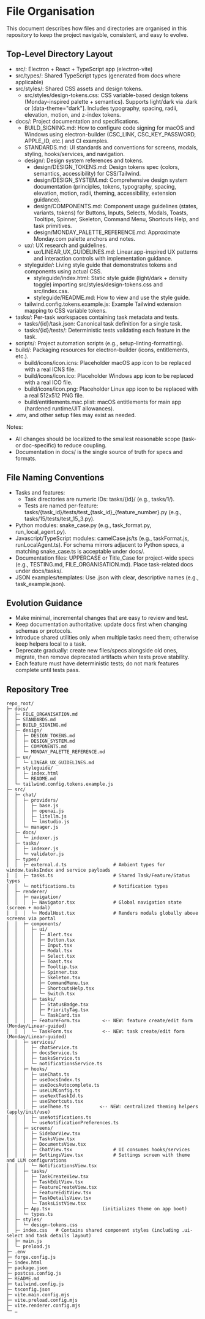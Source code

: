 # File Organisation

This document describes how files and directories are organised in this repository to keep the project navigable, consistent, and easy to evolve.

## Top-Level Directory Layout
- src/: Electron + React + TypeScript app (electron-vite)
- src/types/: Shared TypeScript types (generated from docs where applicable)
- src/styles/: Shared CSS assets and design tokens.
  - src/styles/design-tokens.css: CSS variable-based design tokens (Monday-inspired palette + semantics). Supports light/dark via .dark or [data-theme="dark"]. Includes typography, spacing, radii, elevation, motion, and z-index tokens.
- docs/: Project documentation and specifications.
  - BUILD_SIGNING.md: How to configure code signing for macOS and Windows using electron-builder (CSC_LINK, CSC_KEY_PASSWORD, APPLE_ID, etc.) and CI examples.
  - STANDARDS.md: UI standards and conventions for screens, modals, styling, hooks/services, and navigation.
  - design/: Design system references and tokens.
    - design/DESIGN_TOKENS.md: Design tokens spec (colors, semantics, accessibility) for CSS/Tailwind.
    - design/DESIGN_SYSTEM.md: Comprehensive design system documentation (principles, tokens, typography, spacing, elevation, motion, radii, theming, accessibility, extension guidance).
    - design/COMPONENTS.md: Component usage guidelines (states, variants, tokens) for Buttons, Inputs, Selects, Modals, Toasts, Tooltips, Spinner, Skeleton, Command Menu, Shortcuts Help, and task primitives.
    - design/MONDAY_PALETTE_REFERENCE.md: Approximate Monday.com palette anchors and notes.
  - ux/: UX research and guidelines.
    - ux/LINEAR_UX_GUIDELINES.md: Linear.app-inspired UX patterns and interaction controls with implementation guidance.
  - styleguide/: Living style guide that demonstrates tokens and components using actual CSS.
    - styleguide/index.html: Static style guide (light/dark + density toggle) importing src/styles/design-tokens.css and src/index.css.
    - styleguide/README.md: How to view and use the style guide.
  - tailwind.config.tokens.example.js: Example Tailwind extension mapping to CSS variable tokens.
- tasks/: Per-task workspaces containing task metadata and tests.
  - tasks/{id}/task.json: Canonical task definition for a single task.
  - tasks/{id}/tests/: Deterministic tests validating each feature in the task.
- scripts/: Project automation scripts (e.g., setup-linting-formatting).
- build/: Packaging resources for electron-builder (icons, entitlements, etc.).
  - build/icons/icon.icns: Placeholder macOS app icon to be replaced with a real ICNS file.
  - build/icons/icon.ico: Placeholder Windows app icon to be replaced with a real ICO file.
  - build/icons/icon.png: Placeholder Linux app icon to be replaced with a real 512x512 PNG file.
  - build/entitlements.mac.plist: macOS entitlements for main app (hardened runtime/JIT allowances).
- .env, and other setup files may exist as needed.

Notes:
- All changes should be localized to the smallest reasonable scope (task- or doc-specific) to reduce coupling.
- Documentation in docs/ is the single source of truth for specs and formats.

## File Naming Conventions
- Tasks and features:
  - Task directories are numeric IDs: tasks/{id}/ (e.g., tasks/1/).
  - Tests are named per-feature: tasks/{task_id}/tests/test_{task_id}_{feature_number}.py (e.g., tasks/15/tests/test_15_3.py).
- Python modules: snake_case.py (e.g., task_format.py, run_local_agent.py).
- Javascript/TypeScript modules: camelCase.js/ts (e.g., taskFormat.js, runLocalAgent.ts). For schema mirrors adjacent to Python specs, a matching snake_case.ts is acceptable under docs/.
- Documentation files: UPPERCASE or Title_Case for project-wide specs (e.g., TESTING.md, FILE_ORGANISATION.md). Place task-related docs under docs/tasks/.
- JSON examples/templates: Use .json with clear, descriptive names (e.g., task_example.json).

## Evolution Guidance
- Make minimal, incremental changes that are easy to review and test.
- Keep documentation authoritative: update docs first when changing schemas or protocols.
- Introduce shared utilities only when multiple tasks need them; otherwise keep helpers local to a task.
- Deprecate gradually: create new files/specs alongside old ones, migrate, then remove deprecated artifacts when tests prove stability.
- Each feature must have deterministic tests; do not mark features complete until tests pass.

## Repository Tree
```
repo_root/
├─ docs/
│  ├─ FILE_ORGANISATION.md
│  ├─ STANDARDS.md
│  ├─ BUILD_SIGNING.md
│  ├─ design/
│  │  ├─ DESIGN_TOKENS.md
│  │  ├─ DESIGN_SYSTEM.md
│  │  ├─ COMPONENTS.md
│  │  └─ MONDAY_PALETTE_REFERENCE.md
│  ├─ ux/
│  │  └─ LINEAR_UX_GUIDELINES.md
│  ├─ styleguide/
│  │  ├─ index.html
│  │  └─ README.md
│  └─ tailwind.config.tokens.example.js
├─ src/
│  ├─ chat/
│  │  ├─ providers/
│  │  │  ├─ base.js
│  │  │  ├─ openai.js
│  │  │  ├─ litellm.js
│  │  │  └─ lmstudio.js
│  │  └─ manager.js          
│  ├─ docs/
│  │  └─ indexer.js        
│  ├─ tasks/
│  │  ├─ indexer.js                 
│  │  └─ validator.js                
│  ├─ types/
│  │  ├─ external.d.ts                 # Ambient types for window.tasksIndex and service payloads
│  │  ├─ tasks.ts                      # Shared Task/Feature/Status types
│  │  └─ notifications.ts              # Notification types
│  ├─ renderer/
│  │  ├─ navigation/
│  │  │  ├─ Navigator.tsx              # Global navigation state (screen + modal)
│  │  │  └─ ModalHost.tsx              # Renders modals globally above screens via portal
│  │  ├─ components/
│  │  │  ├─ ui/
│  │  │  │  ├─ Alert.tsx
│  │  │  │  ├─ Button.tsx
│  │  │  │  ├─ Input.tsx
│  │  │  │  ├─ Modal.tsx
│  │  │  │  ├─ Select.tsx
│  │  │  │  ├─ Toast.tsx
│  │  │  │  ├─ Tooltip.tsx
│  │  │  │  ├─ Spinner.tsx
│  │  │  │  ├─ Skeleton.tsx
│  │  │  │  ├─ CommandMenu.tsx
│  │  │  │  ├─ ShortcutsHelp.tsx
│  │  │  │  └─ Switch.tsx
│  │  │  ├─ tasks/
│  │  │  │  ├─ StatusBadge.tsx
│  │  │  │  ├─ PriorityTag.tsx
│  │  │  │  └─ TaskCard.tsx
│  │  │  ├─ FeatureForm.tsx        <-- NEW: feature create/edit form (Monday/Linear-guided)
│  │  │  └─ TaskForm.tsx           <-- NEW: task create/edit form (Monday/Linear-guided)
│  │  ├─ services/
│  │  │  ├─ chatService.ts
│  │  │  ├─ docsService.ts
│  │  │  ├─ tasksService.ts
│  │  │  └─ notificationsService.ts
│  │  ├─ hooks/
│  │  │  ├─ useChats.ts
│  │  │  ├─ useDocsIndex.ts
│  │  │  ├─ useDocsAutocomplete.ts
│  │  │  ├─ useLLMConfig.ts
│  │  │  ├─ useNextTaskId.ts
│  │  │  ├─ useShortcuts.tsx
│  │  │  ├─ useTheme.ts           <-- NEW: centralized theming helpers (apply/init/use)
│  │  │  ├─ useNotifications.ts
│  │  │  └─ useNotificationPreferences.ts
│  │  ├─ screens/
│  │  │  ├─ SidebarView.tsx
│  │  │  ├─ TasksView.tsx
│  │  │  ├─ DocumentsView.tsx
│  │  │  ├─ ChatView.tsx               # UI consumes hooks/services
│  │  │  ├─ SettingsView.tsx           # Settings screen with theme and LLM configurations
│  │  │  └─ NotificationsView.tsx
│  │  ├─ tasks/
│  │  │  ├─ TaskCreateView.tsx         
│  │  │  ├─ TaskEditView.tsx
│  │  │  ├─ FeatureCreateView.tsx      
│  │  │  ├─ FeatureEditView.tsx
│  │  │  ├─ TaskDetailsView.tsx
│  │  │  └─ TasksListView.tsx
│  │  ├─ App.tsx                   (initializes theme on app boot)
│  │  └─ types.ts
│  ├─ styles/
│  │  └─ design-tokens.css
│  ├─ index.css   # Contains shared component styles (including .ui-select and task details layout)
│  ├─ main.js
│  └─ preload.js
├─ .env
├─ forge.config.js
├─ index.html
├─ package.json
├─ postcss.config.js
├─ README.md
├─ tailwind.config.js
├─ tsconfig.json
├─ vite.main.config.mjs
├─ vite.preload.config.mjs
├─ vite.renderer.config.mjs
└─ …
```
